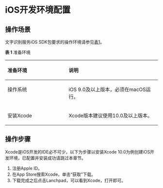 # iOS开发环境配置<a name="ocr_04_0031"></a>

## 操作场景<a name="section1560105320810"></a>

文字识别服务iOS SDK包要求的操作环境请参见[表1](#table129385511897)。

**表 1**  准备环境

<a name="table129385511897"></a>
<table><thead align="left"><tr id="row129391511996"><th class="cellrowborder" valign="top" width="40.02%" id="mcps1.2.3.1.1"><p id="p95932451011"><a name="p95932451011"></a><a name="p95932451011"></a>准备环境</p>
</th>
<th class="cellrowborder" valign="top" width="59.98%" id="mcps1.2.3.1.2"><p id="p1858114312102"><a name="p1858114312102"></a><a name="p1858114312102"></a>说明</p>
</th>
</tr>
</thead>
<tbody><tr id="row275091831015"><td class="cellrowborder" valign="top" width="40.02%" headers="mcps1.2.3.1.1 "><p id="p256912101317"><a name="p256912101317"></a><a name="p256912101317"></a>操作系统</p>
</td>
<td class="cellrowborder" valign="top" width="59.98%" headers="mcps1.2.3.1.2 "><p id="p35709231310"><a name="p35709231310"></a><a name="p35709231310"></a>iOS 9.0及以上版本，必须在macOS运行。</p>
</td>
</tr>
<tr id="row1093995110917"><td class="cellrowborder" valign="top" width="40.02%" headers="mcps1.2.3.1.1 "><p id="p057017221319"><a name="p057017221319"></a><a name="p057017221319"></a>安装Xcode</p>
</td>
<td class="cellrowborder" valign="top" width="59.98%" headers="mcps1.2.3.1.2 "><p id="p157217261311"><a name="p157217261311"></a><a name="p157217261311"></a>Xcode版本建议使用10.0及以上版本。</p>
</td>
</tr>
</tbody>
</table>

## 操作步骤<a name="section636542121215"></a>

Xcode是iOS开发的IDE必不可少，以下为步骤以安装Xcode 10.0为例创建iOS开发环境，已配置并安装成功请跳过本章节。

1.  注册Apple ID。
2.  在App Store搜索Xcode，单击“获取”下载。
3.  下载完成之后点击Lanchpad，可以看到Xcode，打开即可。

